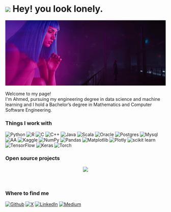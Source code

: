 <h1><img src="https://emojis.slackmojis.com/emojis/images/1531849430/4246/blob-sunglasses.gif?1531849430" width="30"/> Hey! you look lonely.</h1>

<p align="center">
  <img src="assets/Blade_Runner 2049.gif"/>
</p>
<p>Welcome to my page! </br> I'm Ahmed, pursuing my engineering degree in data science and machine learning and I hold a Bachelor’s degree in Mathematics and Computer Software Engineering.

<h3>Things I work with</h3>
<p>
    
  <img alt="Python" src="https://img.shields.io/badge/python-3670A0?style=for-the-badge&logo=python&logoColor=ffdd54" width=80 />
  <img alt="R" src="https://img.shields.io/badge/r-%23276DC3.svg?style=for-the-badge&logo=r&logoColor=white" width=80 /> 
  <img alt="C" src="https://img.shields.io/badge/c-%2300599C.svg?style=for-the-badge&logo=c&logoColor=white" width=80 />
  <img alt="C++" src="https://img.shields.io/badge/c++-%2300599C.svg?style=for-the-badge&logo=c%2B%2B&logoColor=white" width=80  />
  <img alt="Java" src="https://img.shields.io/badge/java-%23ED8B00.svg?style=for-the-badge&logo=openjdk&logoColor=white" width=80  />
  <img alt="Scala" src="https://img.shields.io/badge/scala-%23DC322F.svg?style=for-the-badge&logo=scala&logoColor=white" width=80  />
  <img alt="Oracle" src="https://img.shields.io/badge/Oracle-F80000?style=for-the-badge&logo=oracle&logoColor=white" width=80  />
  <img alt="Postgres" src="https://img.shields.io/badge/postgres-%23316192.svg?style=for-the-badge&logo=postgresql&logoColor=white" width=80 />
  <img alt="Mysql" src="https://img.shields.io/badge/mysql-4479A1.svg?style=for-the-badge&logo=mysql&logoColor=white" width=80 />
  <img alt="AA" src="https://img.shields.io/badge/Apache%20Airflow-017CEE?style=for-the-badge&logo=Apache%20Airflow&logoColor=white" width=80 />
  <img alt="Kaggle" src="https://img.shields.io/badge/Kaggle-035a7d?style=for-the-badge&logo=kaggle&logoColor=white" width=80 />
  <img alt="NumPy" src="https://img.shields.io/badge/numpy-%23013243.svg?style=for-the-badge&logo=numpy&logoColor=white" width=80 />
  <img alt="Pandas" src="https://img.shields.io/badge/pandas-%23150458.svg?style=for-the-badge&logo=pandas&logoColor=white" width=80 />
  <img alt="Matplotlib" src="https://img.shields.io/badge/Matplotlib-%23ffffff.svg?style=for-the-badge&logo=Matplotlib&logoColor=black" width=80 />
  <img alt="Plotly" src="https://img.shields.io/badge/Plotly-%233F4F75.svg?style=for-the-badge&logo=plotly&logoColor=white" width=80 />
  <img alt="scikit learn" src="https://img.shields.io/badge/scikit--learn-%23F7931E.svg?style=for-the-badge&logo=scikit-learn&logoColor=white" width=80 />
  <img alt="TensorFlow" src="https://img.shields.io/badge/TensorFlow-%23FF6F00.svg?style=for-the-badge&logo=TensorFlow&logoColor=white" width=80 />
  <img alt="Keras" src="https://img.shields.io/badge/Keras-%23D00000.svg?style=for-the-badge&logo=Keras&logoColor=white" width=80 />
  <img alt="Torch" src="https://img.shields.io/badge/PyTorch-%23EE4C2C.svg?style=for-the-badge&logo=PyTorch&logoColor=white" width=80 />

</p>
<h3>Open source projects</h3>
<p align="center">
  <img src="assets/stay_tuned.png"/>
</p>
<!-- <h3>My latest posts</h3>-->

<br>
<h3>Where to find me</h3>
<p><a href="https://github.com/yourkln" target="_blank"><img alt="Github" src="https://img.shields.io/badge/GitHub-%2312100E.svg?&style=for-the-badge&logo=Github&logoColor=white" /></a> <a href="https://twitter.com/ahmed_bendrioua" target="_blank"><img alt="X" src="https://img.shields.io/badge/X-%23000000.svg?style=for-the-badge&logo=X&logoColor=white" /></a> <a href="https://www.linkedin.com/in/ahmedbendrioua" target="_blank"><img alt="LinkedIn" src="https://img.shields.io/badge/linkedin-%230077B5.svg?&style=for-the-badge&logo=linkedin&logoColor=white" /></a> <a href="https://medium.com/@ahmedbendrioua" target="_blank"><img alt="Medium" src="https://img.shields.io/badge/medium-%2312100E.svg?&style=for-the-badge&logo=medium&logoColor=white" /></a>
</p>
<p></p>